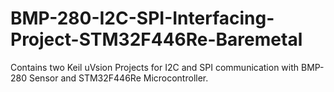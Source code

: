 # BMP-280-I2C-SPI-Interfacing-Project-STM32F446Re-Baremetal

Contains two Keil uVsion Projects for I2C and SPI communication with BMP-280 Sensor and STM32F446Re Microcontroller.

